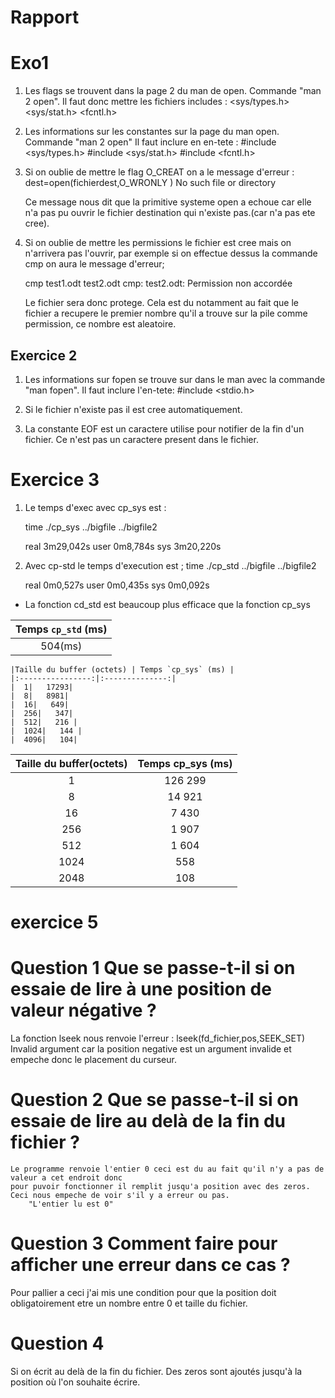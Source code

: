 # Rapport

# Exo1



1. Les flags se trouvent dans la page 2 du man de open. Commande "man 2 open".
Il faut donc mettre les fichiers includes : 
    <sys/types.h>
    <sys/stat.h>
    <fcntl.h>

2. Les informations sur les constantes sur la page du man open. Commande "man 2 open"
Il faut inclure en en-tete :
    #include <sys/types.h>
    #include <sys/stat.h>
    #include <fcntl.h>

3. Si on oublie de mettre le flag O_CREAT on a le message d'erreur :
    dest=open(fichierdest,O_WRONLY )
    No such file or directory
    
    Ce message nous dit que la primitive systeme open a echoue car elle n'a pas pu ouvrir le fichier destination qui n'existe pas.(car n'a pas ete cree).

4. Si on oublie de mettre les permissions le fichier est cree mais on n'arrivera pas l'ouvrir, par exemple si on effectue dessus la commande cmp on aura le message d'erreur;

    cmp test1.odt test2.odt 
    cmp: test2.odt: Permission non accordée

    Le fichier sera donc protege.
    Cela est du notamment au fait que le fichier a recupere le premier nombre qu'il a trouve sur la pile comme permission, ce nombre est aleatoire.

## Exercice 2


1. Les informations sur fopen se trouve sur dans le man avec la commande "man fopen".
    Il faut inclure l'en-tete: 
        #include <stdio.h>

2. Si le fichier n'existe pas il est cree automatiquement.

3. La constante EOF est un caractere utilise pour notifier de la fin d'un fichier. Ce n'est pas un caractere present dans le fichier.

# Exercice 3

1. Le temps d'exec avec cp_sys est :

    time ./cp_sys ../bigfile ../bigfile2

    real	3m29,042s
    user	0m8,784s
    sys	3m20,220s

2. Avec cp-std le temps d'execution est ;
    time ./cp_std ../bigfile ../bigfile2

    real	0m0,527s
    user	0m0,435s
    sys	0m0,092s


- La fonction cd_std est beaucoup plus efficace que la fonction cp_sys

| Temps `cp_std` (ms)|
|:----------------:|
| 504(ms)|

    |Taille du buffer (octets) | Temps `cp_sys` (ms) |
    |:----------------:|:--------------:|
    |  1|   17293|
    |  8|   8981|
    |  16|   649|
    |  256|   347|
    |  512|   216 |
    |  1024|   144 |
    |  4096|   104|


| Taille du buffer(octets) | Temps cp_sys (ms) |
|:------------------------:|:-----------------:|
|            1             |      126 299      | 
|            8             |      14 921       | 
|            16            |       7 430       | 
|           256            |       1 907       |
|           512            |       1 604       |
|           1024           |        558        |
|           2048           |        108        |


# exercice 5

# Question 1 Que se passe-t-il si on essaie de lire à une position de valeur négative ?

La fonction lseek nous renvoie l'erreur :
    lseek(fd_fichier,pos,SEEK_SET)
    Invalid argument
car la position negative est un argument invalide et empeche donc le placement du curseur.

# Question 2 Que se passe-t-il si on essaie de lire au delà de la fin du fichier ?

    Le programme renvoie l'entier 0 ceci est du au fait qu'il n'y a pas de valeur a cet endroit donc
    pour puvoir fonctionner il remplit jusqu'a position avec des zeros. Ceci nous empeche de voir s'il y a erreur ou pas.
        "L'entier lu est 0"

# Question 3 Comment faire pour afficher une erreur dans ce cas ?

Pour pallier a ceci j'ai mis une condition pour que la position doit obligatoirement etre un nombre entre 0 et taille du fichier.

# Question 4

Si on écrit au delà de la fin du fichier. Des zeros sont ajoutés jusqu'à la position où l'on souhaite écrire.